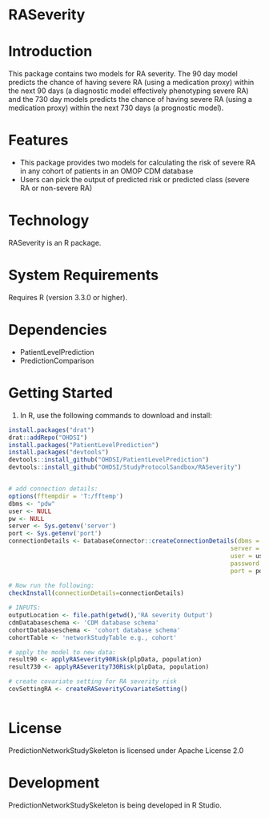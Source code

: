 RASeverity
======================

  Introduction
============
This package contains two models for RA severity.  The 90 day model predicts the chance of having severe RA (using a medication proxy) within the next 90 days (a diagnostic model effectively phenotyping severe RA) and the 730 day models predicts the chance of having severe RA (using a medication proxy) within the next 730 days (a prognostic model).


Features
========
  - This package provides two models for calculating the risk of severe RA in any cohort of patients in an OMOP CDM database
  - Users can pick the output of predicted risk or predicted class (severe RA or non-severe RA)

Technology
==========
  RASeverity is an R package.

System Requirements
===================
  Requires R (version 3.3.0 or higher).

Dependencies
============
  * PatientLevelPrediction
  * PredictionComparison

Getting Started
===============
  1. In R, use the following commands to download and install:

  ```r
install.packages("drat")
drat::addRepo("OHDSI")
install.packages("PatientLevelPrediction")
install.packages("devtools")
devtools::install_github("OHDSI/PatientLevelPrediction")
devtools::install_github("OHDSI/StudyProtocolSandbox/RASeverity")


# add connection details:
options(fftempdir = 'T:/fftemp')
dbms <- "pdw"
user <- NULL
pw <- NULL
server <- Sys.getenv('server')
port <- Sys.getenv('port')
connectionDetails <- DatabaseConnector::createConnectionDetails(dbms = dbms,
                                                                server = server,
                                                                user = user,
                                                                password = pw,
                                                                port = port)
                                                                
# Now run the following:
checkInstall(connectionDetails=connectionDetails)

# INPUTS:
outputLocation <- file.path(getwd(),'RA severity Output')
cdmDatabaseschema <- 'CDM database schema'
cohortDatabaseschema <- 'cohort database schema'
cohortTable <- 'networkStudyTable e.g., cohort'

# apply the model to new data:
result90 <- applyRASeverity90Risk(plpData, population)
result730 <- applyRASeverity730Risk(plpData, population)

# create covariate setting for RA severity risk
covSettingRA <- createRASeverityCovariateSetting()



```

License
=======
  PredictionNetworkStudySkeleton is licensed under Apache License 2.0

Development
===========
  PredictionNetworkStudySkeleton is being developed in R Studio.

